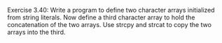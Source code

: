 Exercise 3.40: Write a program to define two character arrays initialized
from string literals. Now define a third character array to hold the
concatenation of the two arrays. Use strcpy and strcat to copy the two
arrays into the third.